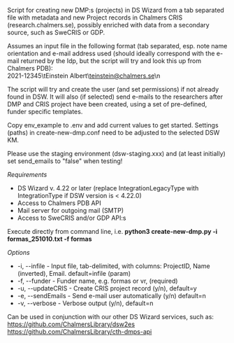 Script for creating new DMP:s (projects) in DS Wizard from a tab separated file with metadata and new Project records in Chalmers CRIS (research.chalmers.se), possibly enriched with data from a secondary source, such as SweCRIS or GDP.

Assumes an input file in the following format (tab separated, esp. note name orientation and e-mail address used (should ideally correspond with the e-mail returned by the Idp, but the script will try and look this up from Chalmers PDB):        
2021-12345\tEinstein Albert\teinstein@chalmers.se\n        

The script will try and create the user (and set permissions) if not already found in DSW. It will also (if selected) send e-mails to the researchers after DMP and CRIS project have been created, using a set of pre-defined, funder specific templates.    

Copy env_example to .env and add current values to get started. Settings (paths) in create-new-dmp.conf need to be adjusted to the selected DSW KM.    

Please use the staging environment (dsw-staging.xxx) and (at least initially) set send_emails to "false" when testing!  

*Requirements*   
* DS Wizard v. 4.22 or later (replace IntegrationLegacyType with IntegrationType if DSW version is < 4.22.0)       
* Access to Chalmers PDB API    
* Mail server for outgoing mail (SMTP)   
* Access to SweCRIS and/or GDP API:s    

Execute directly from command line, i.e. **python3 create-new-dmp.py -i formas_251010.txt -f formas**   

*Options*    
* -i, --infile - Input file, tab-delimited, with columns: ProjectID, Name (inverted), Email. default=infile (param)    
* -f, --funder - Funder name, e.g. formas or vr, (required)    
* -u, --updateCRIS - Create CRIS project record (y/n), default=y
* -e, --sendEmails - Send e-mail user automatically (y/n) default=n
* -v, --verbose - Verbose output (y/n), default=n   

Can be used in conjunction with our other DS Wizard services, such as:   
https://github.com/ChalmersLibrary/dsw2es        
https://github.com/ChalmersLibrary/cth-dmps-api   

